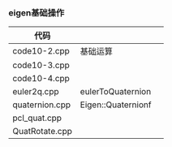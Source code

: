 ### eigen基础操作

| 代码           |                    |      |
| -------------- | ------------------ | ---- |
| code10-2.cpp   | 基础运算           |      |
| code10-3.cpp   |                    |      |
| code10-4.cpp   |                    |      |
| euler2q.cpp    | eulerToQuaternion  |      |
| quaternion.cpp | Eigen::Quaternionf |      |
| pcl_quat.cpp   |                    |      |
| QuatRotate.cpp |                    |      |

